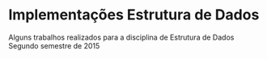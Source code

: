 # Implementações Estrutura de Dados

Alguns trabalhos realizados para a disciplina de Estrutura de Dados
Segundo semestre de 2015
